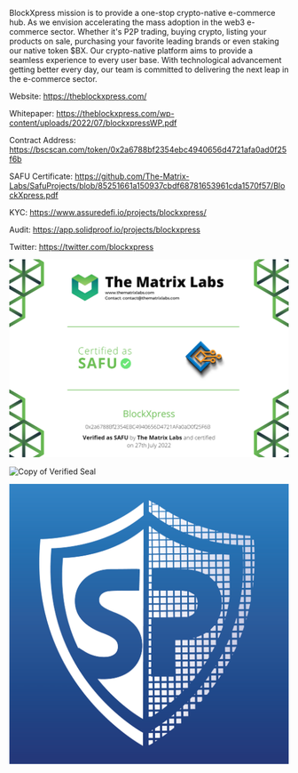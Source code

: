 
BlockXpress mission is to provide a one-stop crypto-native e-commerce hub. As we envision accelerating the mass adoption in the web3 e-commerce sector.  Whether it's P2P trading, buying crypto, listing your products on sale, purchasing your favorite leading brands or even staking our native token $BX. Our crypto-native platform aims to provide a seamless experience to every user base. With technological advancement getting better every day, our team is committed to delivering the next leap in the e-commerce sector.

Website: https://theblockxpress.com/

Whitepaper: https://theblockxpress.com/wp-content/uploads/2022/07/blockxpressWP.pdf

Contract Address: https://bscscan.com/token/0x2a6788bf2354ebc4940656d4721afa0ad0f25f6b

SAFU Certificate: https://github.com/The-Matrix-Labs/SafuProjects/blob/85251661a150937cbdf68781653961cda1570f57/BlockXpress.pdf

KYC: https://www.assuredefi.io/projects/blockxpress/

Audit: https://app.solidproof.io/projects/blockxpress

Twitter: https://twitter.com/blockxpress

![Copy of Certification](https://github.com/BlockXpress/BlockXpress/blob/fa9be524c2e91aa3e3ab2149de38306ef4c73af1/Media/SAFU%20Certification.png)


![Copy of Verified Seal](https://user-images.githubusercontent.com/109474535/180249378-2a57beb4-615e-41d9-a98d-645540263289.png)


![Copy of Verified Seal](https://github.com/BlockXpress/BlockXpress/blob/c696a78fea6b1b1c155e115ebb7f68e80311084b/Media/SolidProof.png)

